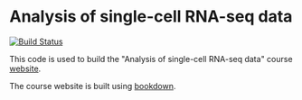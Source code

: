 # Analysis of single-cell RNA-seq data

[![Build Status](https://travis-ci.org/wikiselev/bookdown-demo.svg?branch=master)](https://travis-ci.org/wikiselev/bookdown-demo)

This code is used to build the "Analysis of single-cell RNA-seq data" course [website](http://hemberg-lab.github.io/scRNA.seq.course/).

The course website is built using [bookdown](https://github.com/rstudio/bookdown).
